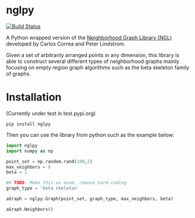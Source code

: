 # nglpy
[![Build Status](https://travis-ci.org/maljovec/nglpy.svg?branch=master)](https://travis-ci.org/maljovec/nglpy)

A Python wrapped version of the [Neighborhood Graph Library
(NGL)](http://www.ngraph.org/) developed by Carlos Correa and Peter Lindstrom.

[//]: # (LONG_DESCRIPTION)

Given a set of arbitrarily arranged points in any dimension, this library is
able to construct several different types of neighborhood graphs mainly focusing
on empty region graph algorithms such as the beta skeleton family of graphs.

[//]: # (END_LONG_DESCRIPTION)

# Installation

(Currently under test in test.pypi.org)

```
pip install nglpy
```

Then you can use the library from python such as the example below:

```python
import nglpy
import numpy as np

point_set = np.random.rand(100,2)
max_neighbors = 9
beta = 1

## TODO: Make this an enum, remove hard-coding
graph_type = 'beta skeleton'

aGraph = nglpy.Graph(point_set, graph_type, max_neighbors, beta)

aGraph.Neighbors()
```
